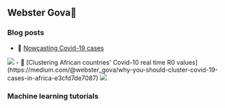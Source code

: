 ## Webster Gova👋

<!--
**wgova/wgova** is a ✨ _special_ ✨ repository because its `README.md` (this file) appears on your GitHub profile.

Here are some ideas to get you started:

- 🌱 I’m currently learning ...
- 👯 I’m looking to collaborate on ...
- 🤔 I’m looking for help with ...
- 💬 Ask me about ...
- 📫 How to reach me: ...
- 😄 Pronouns: ...
- ⚡ Fun fact: ...
-->
### Blog posts
- 🔭 [Nowcasting Covid-19 cases](https://medium.com/@webster_gova/nowcasting-beyond-covid-19-visualisations-cf687882f313) 
<img src="https://miro.medium.com/max/700/0*hk1faR5Aagf-Asei"> 
- 💬 [Clustering African countries' Covid-10 real time R0 values](https://medium.com/@webster_gova/why-you-should-cluster-covid-19-cases-in-africa-e3cfd7de7087) <img src="https://miro.medium.com/max/625/0*2a95vpQkbMnili-y">

### Machine learning tutorials

